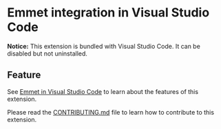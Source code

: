 # Emmet integration in Visual Studio Code

**Notice:** This extension is bundled with Visual Studio Code. It can be
disabled but not uninstalled.

## Feature

See
[Emmet in Visual Studio Code](https://code.visualstudio.com/docs/editor/emmet)
to learn about the features of this extension.

Please read the
[CONTRIBUTING.md](https://github.com/microsoft/vscode/blob/master/extensions/emmet/CONTRIBUTING.md)
file to learn how to contribute to this extension.
